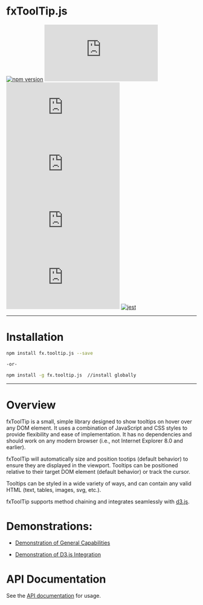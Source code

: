 # <a id='top'>fxToolTip.js</a>

[![npm version](https://badge.fury.io/js/fx.tooltip.js.svg)](https://badge.fury.io/js/fx.tooltip.js)
![npm bundle size](https://img.shields.io/bundlephobia/min/fx.tooltip.js)
![npm](https://img.shields.io/npm/dw/fx.tooltip.js)
![GitHub last commit](https://img.shields.io/github/last-commit/MichaelRFox/fxTooltip.js)
![GitHub top language](https://img.shields.io/github/languages/top/MichaelRFox/fxTooltip.js)
![NPM](https://img.shields.io/npm/l/fx.tooltip.js)
[![jest](https://jestjs.io/img/jest-badge.svg)](https://github.com/facebook/jest)

---
# Installation
```bash
npm install fx.tooltip.js --save

-or-

npm install -g fx.tooltip.js  //install globally
```

---
# Overview
fxToolTip is a small, simple library designed to show tooltips on hover over any DOM element.  It uses a combination of JavaScript and CSS styles to provide flexibility and ease of implementation.  It has no dependencies and should work on any modern browser (i.e., not Internet Explorer 8.0 and earlier).

fxToolTip will automatically size and position tootips (default behavior) to ensure they are displayed in the viewport. Tooltips can be positioned relative to their target DOM element (default behavior) or track the cursor.

Tooltips can be styled in a wide variety of ways, and can contain any valid HTML (text, tables, images, svg, etc.).

fxToolTip supports method chaining and integrates seamlessly with [d3.js](https://d3js.org/).

# Demonstrations:

- [Demonstration of General Capabilities](https://michaelrfox.github.io/demos/fxTooltipDemos/features/)

- [Demonstration of D3.js Integration](https://michaelrfox.github.io/demos/fxTooltipDemos/d3/)

# API Documentation

See the [API documentation](https://michaelrfox.github.io/docs/fx.tooltip.js/2.2.1/) for usage.

